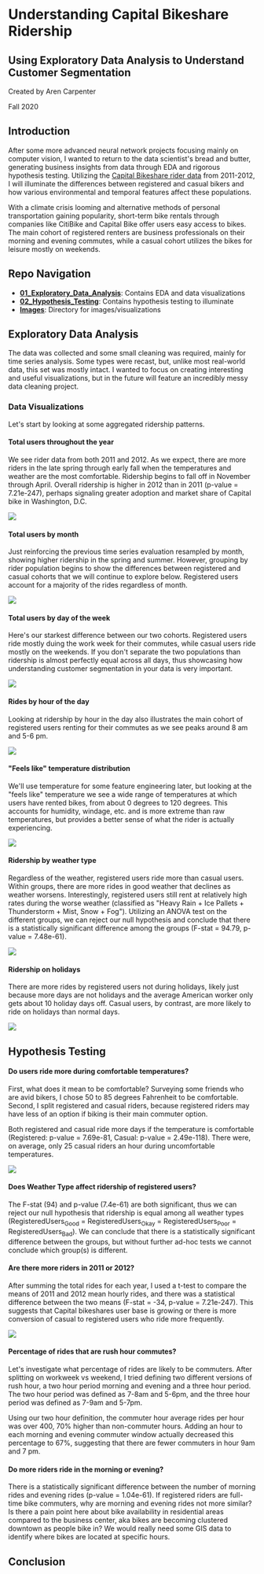 # Understanding Capital Bikeshare Ridership

## Using Exploratory Data Analysis to Understand Customer Segmentation

Created by Aren Carpenter

Fall 2020

## Introduction

After some more advanced neural network projects focusing mainly on computer vision, I wanted to return to the data scientist's bread and butter, generating business insights from data through EDA and rigorous hypothesis testing. Utilizing the [Capital Bikeshare rider data](https://data.world/data-society/capital-bikeshare-2011-2012) from 2011-2012, I will illuminate the differences between registered and casual bikers and how various environmental and temporal features affect these populations.

With a climate crisis looming and alternative methods of personal transportation gaining popularity, short-term bike rentals through companies like CitiBike and Capital Bike offer users easy access to bikes. The main cohort of registered renters are business professionals on their morning and evening commutes, while a casual cohort utilizes the bikes for leisure mostly on weekends.

## Repo Navigation

- **[01_Exploratory_Data_Analysis](01_Exploratory_Data_Analysis.ipynb)**: Contains EDA and data visualizations
- **[02_Hypothesis_Testing](02_Hypothesis_Testing.ipynb)**: Contains hypothesis testing to illuminate 
- **[Images](Images/)**: Directory for images/visualizations

## Exploratory Data Analysis

The data was collected and some small cleaning was required, mainly for time series analysis. Some types were recast, but, unlike most real-world data, this set was mostly intact. I wanted to focus on creating interesting and useful visualizations, but in the future will feature an incredibly messy data cleaning project.

### Data Visualizations

Let's start by looking at some aggregated ridership patterns. 

#### Total users throughout the year

We see rider data from both 2011 and 2012. As we expect, there are more riders in the late spring through early fall when the temperatures and weather are the most comfortable. Ridership begins to fall off in November through April. Overall ridership is higher in 2012 than in 2011 (p-value = 7.21e-247), perhaps signaling greater adoption and market share of Capital bike in Washington, D.C.

![](Images/Users_by_Year.png) 

#### Total users by month

Just reinforcing the previous time series evaluation resampled by month, showing higher ridership in the spring and summer. However, grouping by rider population begins to show the differences between registered and casual cohorts that we will continue to explore below. Registered users account for a majority of the rides regardless of month.

![](Images/Users_by_Month.png)

#### Total users by day of the week

Here's our starkest difference between our two cohorts. Registered users ride mostly duing the work week for their commutes, while casual users ride mostly on the weekends. If you don't separate the two populations than ridership is almost perfectly equal across all days, thus showcasing how understanding customer segmentation in your data is very important.

![](Images/Users_by_Day.png)

#### Rides by hour of the day

Looking at ridership by hour in the day also illustrates the main cohort of registered users renting for their commutes as we see peaks around 8 am and 5-6 pm. 

![](Images/Ridership_by_Hour.png)

#### "Feels like" temperature distribution

We'll use temperature for some feature engineering later, but looking at the "feels like" temperature we see a wide range of temperatures at which users have rented bikes, from about 0 degrees to 120 degrees. This accounts for humidity, windage, etc. and is more extreme than raw temperatures, but provides a better sense of what the rider is actually experiencing. 

![](Images/Feels_Like_Temp_Dist.png)

#### Ridership by weather type

Regardless of the weather, registered users ride more than casual users. Within groups, there are more rides in good weather that declines as weather worsens. Interestingly, registered users still rent at relatively high rates during the worse weather (classified as "Heavy Rain + Ice Pallets + Thunderstorm + Mist, Snow + Fog"). Utilizing an ANOVA test on the different groups, we can reject our null hypothesis and conclude that there is a statistically significant difference among the groups (F-stat = 94.79, p-value = 7.48e-61).

![](Images/Users_by_Weather_Type.png)

#### Ridership on holidays

There are more rides by registered users not during holidays, likely just because more days are not holidays and the average American worker only gets about 10 holiday days off. Casual users, by contrast, are more likely to ride on holidays than normal days. 

![](Images/Users_by_Holiday.png)

## Hypothesis Testing

#### Do users ride more during comfortable temperatures?

First, what does it mean to be comfortable? Surveying some friends who are avid bikers, I chose 50 to 85 degrees Fahrenheit to be comfortable. Second, I split registered and casual riders, because registered riders may have less of an option if biking is their main commuter option. 

Both registered and casual ride more days if the temperature is comfortable (Registered: p-value = 7.69e-81, Casual: p-value = 2.49e-118). There were, on average, only 25 casual riders an hour during uncomfortable temperatures. 

![](Images/Comfortable_Temp.png)

#### Does Weather Type affect ridership of registered users?

The F-stat (94) and p-value (7.4e-61) are both significant, thus we can reject our null hypothesis that ridership is equal among all weather types (RegisteredUsers<sub>Good</sub> = RegisteredUsers<sub>Okay</sub> = RegisteredUsers<sub>Poor</sub> = RegisteredUsers<sub>Bad</sub>). We can conclude that there is a statistically significant difference between the groups, but without further ad-hoc tests we cannot conclude which group(s) is different.

#### Are there more riders in 2011 or 2012?

After summing the total rides for each year, I used a t-test to compare the means of 2011 and 2012 mean hourly rides, and there was a statistical difference between the two means (F-stat = -34, p-value = 7.21e-247). This suggests that Capital bikeshares user base is growing or there is more conversion of casual to registered users who ride more frequently. 

![](Images/Mean_Rides_2011_vs_2012.png)

#### Percentage of rides that are rush hour commutes?

Let's investigate what percentage of rides are likely to be commuters. After splitting on workweek vs weekend, I tried defining two different versions of rush hour, a two hour period morning and evening and a three hour period. The two hour period was defined as 7-8am and 5-6pm, and the three hour period was defined as 7-9am and 5-7pm. 

Using our two hour definition, the commuter hour average rides per hour was over 400, 70% higher than non-commuter hours. Adding an hour to each morning and evening commuter window actually decreased this percentage to 67%, suggesting that there are fewer commuters in hour 9am and 7 pm.

#### Do more riders ride in the morning or evening?

There is a statistically significant difference between the number of morning rides and evening rides (p-value = 1.04e-61). If registered riders are full-time bike commuters, why are morning and evening rides not more similar? Is there a pain point here about bike availability in residential areas compared to the business center, aka bikes are becoming clustered downtown as people bike in? We would really need some GIS data to identify where bikes are located at specific hours. 

## Conclusion